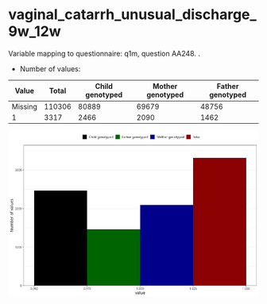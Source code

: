 # vaginal_catarrh_unusual_discharge_9w_12w
Variable mapping to questionnaire: q1m, question AA248.
.
- Number of values:

| Value | Total | Child genotyped | Mother genotyped | Father genotyped |
| ----- | ----- | --------------- | ---------------- | ---------------- |
| Missing | 110306 | 80889 | 69679 | 48756 |
| 1 | 3317 | 2466 | 2090 |1462 |



![](vaginal_catarrh_unusual_discharge_9w_12w_n.png)



